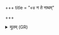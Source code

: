 +++
title = "०४ न ते नाथम्"

+++
<details><summary>मूलम् (GR)</summary>

न ते नाथं यम्य् अत्राहम् अस्मि  
न ते नूनं तन्वा सं पपृच्याम् ।  
असंयद् एतन् मनसो हृदो मे  
भ्राता स्वसुः शयने यच् छयीय ॥
</details>
